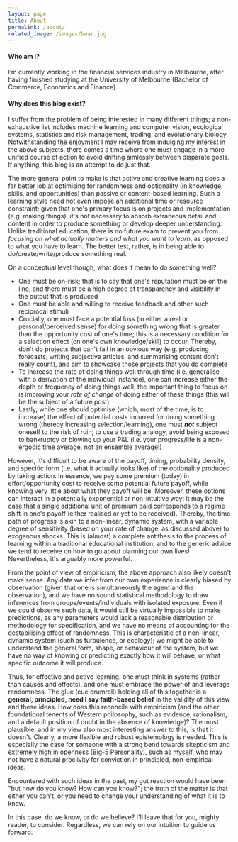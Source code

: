 ```yaml
---
layout: page
title: About
permalink: /about/
related_image: /images/bear.jpg
---
```


<h4> Who am I? </h4>

I’m currently working in the financial services industry in Melbourne, after having finished studying at the University of Melbourne (Bachelor of Commerce, Economics and Finance).

<h4> Why does this blog exist? </h4>

I suffer from the problem of being interested in many different things; a non-exhaustive list includes machine learning and computer vision, ecological systems, statistics and risk management, trading, and evolutionary biology. Notwithstanding the enjoyment I may receive from indulging my interest in the above subjects, there comes a time where one must engage in a more unified course of action to avoid drifting aimlessly between disparate goals. If anything, this blog is an attempt to do just that.

The more general point to make is that active and creative learning does a far better job at optimising for randomness and optionality (in knowledge, skills, and opportunities) than passive or content-based learning. Such a learning style need not even impose an additional time or resource constraint; given that one's primary focus is on projects and implementation (e.g. making things), it's not necessary to absorb extraneous detail and content in order to produce something or develop deeper understanding. Unlike traditional education, there is no future exam to prevent you from _focusing on what actually matters and what you want to learn_, as opposed to what you have to learn. The better test, rather, is in being able to do/create/write/produce something real.

On a conceptual level though, what does it mean to do something well? 
* One must be on-risk; that is to say that one's reputation must be on the line, and there must be a high degree of transparency and visibility in the output that is produced
* One must be able and willing to receive feedback and other such reciprocal stimuli
* Crucially, one must face a potential loss (in either a real or personal/perceived sense) for doing something wrong that is greater than the opportunity cost of one's time; this is a necessary condition for a selection effect (on one's own knowledge/skill) to occur. Thereby, don't do projects that can't fail in an obvious way (e.g. producing forecasts, writing subjective articles, and summarising content don't really count), and aim to showcase those projects that you do complete
* To increase the rate of doing things well through time (i.e. generalise with a derivation of the individual instance), one can increase either the depth or frequency of doing things well; the important thing to focus on is improving your _rate of change_ of doing either of these things (this will be the subject of a future post) 
* Lastly, while one should optimise (which, most of the time, is to increase) the effect of potential costs incurred for doing something wrong (thereby increasing selection/learning), one must **_not_** subject oneself to the risk of ruin; to use a trading analogy, avoid being exposed to bankruptcy or blowing up your P&L (i.e. your progress/life is a non-ergodic time average, not an ensemble average!)

However, it's difficult to be aware of the payoff, timing, probability density, and specific form (i.e. what it actually looks like) of the optionality produced by taking action. In essence, we pay some premium (today) in effort/opportunity cost to receive some potential future payoff, while knowing very little about what they payoff will be. Moreover, these options can interact in a potentially exponential or non-intuitive way; it may be the case that a single additional unit of premium paid corresponds to a regime shift in one's payoff (either realised or yet to be received). Thereby, the time path of progress is akin to a non-linear, dynamic system, with a variable degree of sensitivity (based on your rate of change, as discussed above) to exogenous shocks. This is (almost) a complete antithesis to the process of learning within a traditional educational institution, and to the generic advice we tend to receive on how to go about planning our own lives! Nevertheless, it's arguably more powerful. 

From the point of view of empiricism, the above approach also likely doesn't make sense. Any data we infer from our own experience is clearly biased by observation (given that one is simultaneously the agent and the observation), and we have no sound statistical methodology to draw inferences from groups/events/individuals with isolated exposure. Even if we could observe such data, it would still be virtually impossible to make predictions, as any parameters would lack a reasonable distribution or methodology for specification, and we have no means of accounting for the destabilising effect of randomness. This is characteristic of a non-linear, dynamic system (such as turbulence, or ecology); we might be able to understand the general form, shape, or behaviour of the system, but we have no way of knowing or predicting exactly how it will behave, or what specific outcome it will produce. 

Thus, for effective and active learning, one must think in systems (rather than causes and effects), and one must embrace the power of and leverage randomness. The glue (cue drumroll) holding all of this together is a __general, principled, need I say faith-based belief__ in the validity of this view and these ideas. How does this reconcile with empiricism (and the other foundational tenents of Western philosophy, such as evidence, rationalism, and a default position of doubt in the absence of knowledge)? The most plausible, and in my view also most interesting answer to this, is that it doesn't. Clearly, a more flexible and robust epistemology is needed. This is especially the case for someone with a strong bend towards skepticism and extremely high in openness ([Big-5 Personality](https://en.wikipedia.org/wiki/Big_Five_personality_traits)), such as myself, who may not have a natural proclivity for conviction in principled, non-empirical ideas. 

Encountered with such ideas in the past, my gut reaction would have been "but how do you know? How can you know?"; the truth of the matter is that either you can't, or you need to change your understanding of what it is to know. 

In this case, do we know, or do we believe? I'll leave that for you, mighty reader, to consider. Regardless, we can rely on our intuition to guide us forward. 











